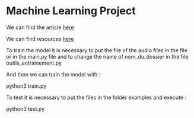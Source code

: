 # Machine Learning Project

We can find the article [here](https://arxiv.org/pdf/1412.5567.pdf)

We can find resources [here](https://storage.cloud.google.com/download.tensorflow.org/data/speech_commands_v0.01.tar.gz)


To train the model it is necessary to put the file of the audio files in the file or in the main.py file and to change the name of nom_du_dossier in the file outils_entrainement.py

And then we can train the model with :

python3 train.py

To test it is necessary to put the files in the folder examples and execute :

python3 test.py

